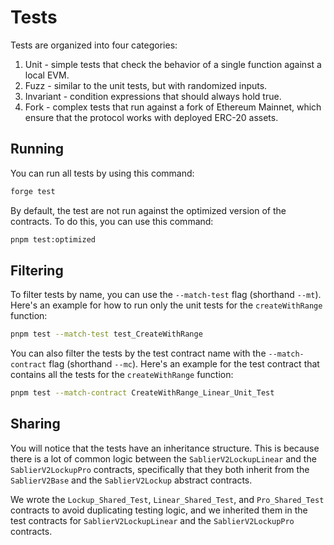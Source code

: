 # Tests

Tests are organized into four categories:

1. Unit - simple tests that check the behavior of a single function against a local EVM.
2. Fuzz - similar to the unit tests, but with randomized inputs.
3. Invariant - condition expressions that should always hold true.
4. Fork - complex tests that run against a fork of Ethereum Mainnet, which ensure that the protocol works with deployed
   ERC-20 assets.

## Running

You can run all tests by using this command:

```sh
forge test
```

By default, the test are not run against the optimized version of the contracts. To do this, you can use this command:

```sh
pnpm test:optimized
```

## Filtering

To filter tests by name, you can use the `--match-test` flag (shorthand `--mt`). Here's an example for how to run only
the unit tests for the `createWithRange` function:

```sh
pnpm test --match-test test_CreateWithRange
```

You can also filter the tests by the test contract name with the `--match-contract` flag (shorthand `--mc`). Here's an
example for the test contract that contains all the tests for the `createWithRange` function:

```sh
pnpm test --match-contract CreateWithRange_Linear_Unit_Test
```

## Sharing

You will notice that the tests have an inheritance structure. This is because there is a lot of common logic between the
`SablierV2LockupLinear` and the `SablierV2LockupPro` contracts, specifically that they both inherit from the
`SablierV2Base` and the `SablierV2Lockup` abstract contracts.

We wrote the `Lockup_Shared_Test`, `Linear_Shared_Test`, and `Pro_Shared_Test` contracts to avoid duplicating testing
logic, and we inherited them in the test contracts for `SablierV2LockupLinear` and the `SablierV2LockupPro` contracts.
